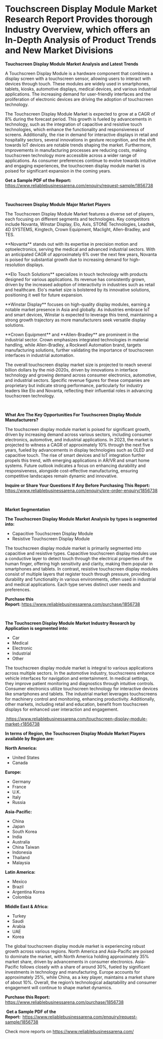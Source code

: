<p><h1>Touchscreen Display Module Market Research Report Provides thorough Industry Overview, which offers an In-Depth Analysis of Product Trends and New Market Divisions</h1></p><p><strong>Touchscreen Display Module Market Analysis and Latest Trends</strong></p>
<p><p>A Touchscreen Display Module is a hardware component that combines a display screen with a touchscreen sensor, allowing users to interact with devices through touch. These modules are widely used in smartphones, tablets, kiosks, automotive displays, medical devices, and various industrial applications. The increasing demand for user-friendly interfaces and the proliferation of electronic devices are driving the adoption of touchscreen technology.</p><p>The Touchscreen Display Module Market is expected to grow at a CAGR of 8% during the forecast period. This growth is fueled by advancements in technology, such as the integration of capacitive and resistive touch technologies, which enhance the functionality and responsiveness of screens. Additionally, the rise in demand for interactive displays in retail and hospitality sectors, several innovations in gesture recognition, and the shift towards IoT devices are notable trends shaping the market. Furthermore, improvements in manufacturing processes are reducing costs, making touchscreen technology more accessible across a wider range of applications. As consumer preferences continue to evolve towards intuitive and engaging experiences, the touchscreen display module market is poised for significant expansion in the coming years.</p></p>
<p><strong>Get a Sample PDF of the Report:&nbsp;</strong> <a href="https://www.reliablebusinessarena.com/enquiry/request-sample/1856738?utm_campaign=2514&utm_medium=2&utm_source=Github&utm_content=ia&utm_term=06042025&utm_id=touchscreen-display-module">https://www.reliablebusinessarena.com/enquiry/request-sample/1856738</a></p>
<p>&nbsp;</p>
<p><strong>Touchscreen Display Module Major Market Players</strong></p>
<p><p>The Touchscreen Display Module Market features a diverse set of players, each focusing on different segments and technologies. Key competitors include Novanta, Winstar Display, Elo, Axis, STONE Technologies, Leadtek, 4D SYSTEMS, Kingtech, Crown Equipment, Maclight, Allen-Bradley, and TES.</p><p>**Novanta** stands out with its expertise in precision motion and optoelectronics, serving the medical and advanced industrial sectors. With an anticipated CAGR of approximately 6% over the next few years, Novanta is poised for substantial growth due to increasing demand for high-resolution displays.</p><p>**Elo Touch Solutions** specializes in touch technology with products designed for various applications. Its revenue has consistently grown, driven by the increased adoption of interactivity in industries such as retail and healthcare. Elo's market size is bolstered by its innovative solutions, positioning it well for future expansion.</p><p>**Winstar Display** focuses on high-quality display modules, earning a notable market presence in Asia and globally. As industries embrace IoT and smart devices, Winstar is expected to leverage this trend, maintaining a strong growth trajectory as more manufacturers seek versatile display solutions.</p><p>**Crown Equipment** and **Allen-Bradley** are prominent in the industrial sector. Crown emphasizes integrated technologies in material handling, while Allen-Bradley, a Rockwell Automation brand, targets manufacturing solutions, further validating the importance of touchscreen interfaces in industrial automation.</p><p>The overall touchscreen display market size is projected to reach several billion dollars by the mid-2020s, driven by innovations in interface technology and growing demand across consumer electronics, automotive, and industrial sectors. Specific revenue figures for these companies are proprietary but indicate strong performance, particularly for industry leaders like Elo and Novanta, reflecting their influential roles in advancing touchscreen technology.</p></p>
<p>&nbsp;</p>
<p><strong>What Are The Key Opportunities For Touchscreen Display Module Manufacturers?</strong></p>
<p><p>The touchscreen display module market is poised for significant growth, driven by increasing demand across various sectors, including consumer electronics, automotive, and industrial applications. In 2023, the market is projected to witness a CAGR of approximately 10% through the next five years, fueled by advancements in display technologies such as OLED and capacitive touch. The rise of smart devices and IoT integration further propels this trend, with emerging applications in AR/VR and smart home systems. Future outlook indicates a focus on enhancing durability and responsiveness, alongside cost-effective manufacturing, ensuring competitive landscapes remain dynamic and innovative.</p></p>
<p><strong>Inquire or Share Your Questions If Any Before Purchasing This Report:</strong> <a href="https://www.reliablebusinessarena.com/enquiry/pre-order-enquiry/1856738?utm_campaign=2514&utm_medium=2&utm_source=Github&utm_content=ia&utm_term=06042025&utm_id=touchscreen-display-module">https://www.reliablebusinessarena.com/enquiry/pre-order-enquiry/1856738</a></p>
<p>&nbsp;</p>
<p><strong>Market Segmentation</strong></p>
<p><strong>The Touchscreen Display Module Market Analysis by types is segmented into:</strong></p>
<p><ul><li>Capacitive Touchscreen Display Module</li><li>Resistive Touchscreen Display Module</li></ul></p>
<p><p>The touchscreen display module market is primarily segmented into capacitive and resistive types. Capacitive touchscreen display modules use a conductive layer to detect touch through the electrical properties of the human finger, offering high sensitivity and clarity, making them popular in smartphones and tablets. In contrast, resistive touchscreen display modules consist of multiple layers that register touch through pressure, providing durability and functionality in various environments, often used in industrial and medical applications. Each type serves distinct user needs and preferences.</p></p>
<p><strong>Purchase this Report:&nbsp;</strong><a href="https://www.reliablebusinessarena.com/purchase/1856738?utm_campaign=2514&utm_medium=2&utm_source=Github&utm_content=ia&utm_term=06042025&utm_id=touchscreen-display-module">https://www.reliablebusinessarena.com/purchase/1856738</a></p>
<p>&nbsp;</p>
<p><strong>The Touchscreen Display Module Market Industry Research by Application is segmented into:</strong></p>
<p><ul><li>Car</li><li>Medical</li><li>Electronic</li><li>Industrial</li><li>Other</li></ul></p>
<p><p>The touchscreen display module market is integral to various applications across multiple sectors. In the automotive industry, touchscreens enhance vehicle interfaces for navigation and entertainment. In medical settings, they improve patient monitoring and diagnostics through intuitive controls. Consumer electronics utilize touchscreen technology for interactive devices like smartphones and tablets. The industrial market leverages touchscreens for machinery control and monitoring, enhancing productivity. Additionally, other markets, including retail and education, benefit from touchscreen displays for enhanced user interaction and engagement.</p></p>
<p><a href="https://www.reliablebusinessarena.com/touchscreen-display-module-market-r1856738?utm_campaign=2514&utm_medium=2&utm_source=Github&utm_content=ia&utm_term=06042025&utm_id=touchscreen-display-module">&nbsp;https://www.reliablebusinessarena.com/touchscreen-display-module-market-r1856738</a></p>
<p><strong>In terms of Region, the Touchscreen Display Module Market Players available by Region are:</strong></p>
<p>
    <p> <strong> North America: </strong>
        <ul>
            <li>United States</li>
            <li>Canada</li>
        </ul>
        </p> 
    <p> <strong> Europe: </strong>
        <ul>
            <li>Germany</li>
            <li>France</li>
            <li>U.K.</li>
            <li>Italy</li>
            <li>Russia</li>
        </ul>
        </p> 
    <p> <strong> Asia-Pacific: </strong>
        <ul>
            <li>China</li>
            <li>Japan</li>
            <li>South Korea</li>
            <li>India</li>
            <li>Australia</li>
            <li>China Taiwan</li>
            <li>Indonesia</li>
            <li>Thailand</li>
            <li>Malaysia</li>
        </ul>
        </p> 
    <p> <strong> Latin America: </strong>
        <ul>
            <li>Mexico</li>
            <li>Brazil</li>
            <li>Argentina Korea</li>
            <li>Colombia</li>
        </ul>
        </p> 
    <p> <strong> Middle East & Africa: </strong>
        <ul>
            <li>Turkey</li>
            <li>Saudi</li>
            <li>Arabia</li>
            <li>UAE</li>
            <li>Korea</li>
        </ul>
    </p>
    </p>
<p><p>The global touchscreen display module market is experiencing robust growth across various regions. North America and Asia-Pacific are poised to dominate the market, with North America holding approximately 35% market share, driven by advancements in consumer electronics. Asia-Pacific follows closely with a share of around 30%, fueled by significant investments in technology and manufacturing. Europe accounts for approximately 25%, while China, as a key player, maintains a market share of about 10%. Overall, the region’s technological adaptability and consumer engagement will continue to shape market dynamics.</p></p>
<p><strong>Purchase this Report: </strong><a href="https://www.reliablebusinessarena.com/purchase/1856738?utm_campaign=2514&utm_medium=2&utm_source=Github&utm_content=ia&utm_term=06042025&utm_id=touchscreen-display-module">https://www.reliablebusinessarena.com/purchase/1856738</a></p>
<p>&nbsp;<strong>Get a Sample PDF of the Report:&nbsp;&nbsp;</strong><a href="https://www.reliablebusinessarena.com/enquiry/request-sample/1856738?utm_campaign=2514&utm_medium=2&utm_source=Github&utm_content=ia&utm_term=06042025&utm_id=touchscreen-display-module">https://www.reliablebusinessarena.com/enquiry/request-sample/1856738</a></p>
<p><strong></strong></p>
<p>Check more reports on <a href="https://www.reliablebusinessarena.com/?utm_campaign=2514&utm_medium=2&utm_source=Github&utm_content=ia&utm_term=06042025&utm_id=touchscreen-display-module">https://www.reliablebusinessarena.com/</a></p>